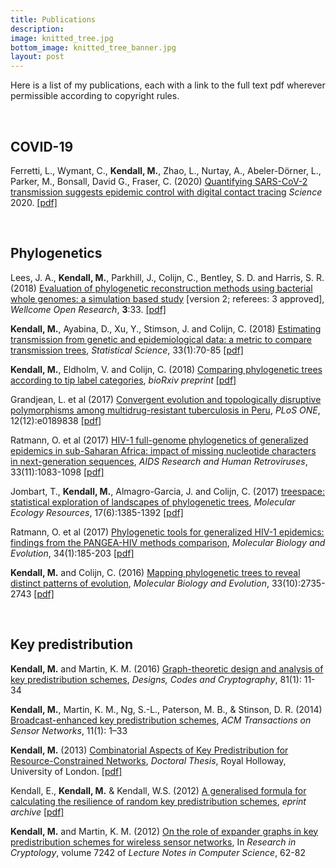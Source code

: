 ```yaml
---
title: Publications
description:
image: knitted_tree.jpg
bottom_image: knitted_tree_banner.jpg
layout: post
---
```


Here is a list of my publications, each with a link to the full text pdf wherever permissible according to copyright rules.

<br />

## COVID-19

Ferretti, L., Wymant, C., **Kendall, M.**, Zhao, L., Nurtay, A., Abeler-Dörner, L., Parker, M., Bonsall, David G., Fraser, C. (2020)
<a href="https://science.sciencemag.org/content/early/2020/03/30/science.abb6936" target="_blank">  Quantifying SARS-CoV-2 transmission suggests epidemic control with digital contact tracing</a>
*Science* 2020.
<span data-badge-popover="bottom" data-badge-type="2" data-doi="10.1126/science.abb6936" data-hide-no-mentions="true" class="altmetric-embed"></span>
<i class="fa fa-file-pdf"></i> <a href="https://michellekendall.github.io/papers/science2020.pdf" target="_blank">  [pdf]</a>

<br />

## Phylogenetics

Lees, J. A., **Kendall, M.**, Parkhill, J., Colijn, C., Bentley, S. D. and Harris, S. R. (2018)
<a href="https://wellcomeopenresearch.org/articles/3-33/v2" target="_blank">  Evaluation of phylogenetic reconstruction methods using bacterial whole genomes: a simulation based study</a>
[version 2; referees: 3 approved], *Wellcome Open Research*, **3**:33.
<span data-badge-popover="bottom" data-badge-type="2" data-doi="10.12688/wellcomeopenres.14265.1" data-hide-no-mentions="true" class="altmetric-embed"></span>
<i class="fa fa-file-pdf"></i> <a href="https://michellekendall.github.io/papers/WOR2018.pdf" target="_blank">  [pdf]</a>

**Kendall, M.**, Ayabina, D., Xu, Y., Stimson, J. and Colijn, C. (2018)
<a href="http://dx.doi.org/10.1214/17-STS637" target="_blank"> Estimating transmission from genetic and epidemiological data: a metric to compare transmission trees</a>, *Statistical Science*, 33(1):70-85
<span data-badge-popover="bottom" data-badge-type="2" data-arxiv-id='1609.09051' data-hide-no-mentions="true" class="altmetric-embed"></span>
<span data-badge-popover="bottom" data-badge-type="2" data-doi="10.1214/17-STS637" data-hide-no-mentions="true" class="altmetric-embed"></span>
<i class="fa fa-file-pdf"></i> <a href="https://michellekendall.github.io/papers/SS2018.pdf" target="_blank">  [pdf]</a>

**Kendall, M.**, Eldholm, V. and Colijn, C. (2018)
<a href="https://doi.org/10.1101/251710" target="_blank"> Comparing phylogenetic trees according to tip label categories</a>, *bioRxiv preprint*
<span data-badge-popover="bottom" data-badge-type="2" data-doi="10.1101/251710" data-hide-no-mentions="true" class="altmetric-embed"></span>
<i class="fa fa-file-pdf"></i> <a href="https://michellekendall.github.io/papers/bioRxiv2018_tipcategories.pdf" target="_blank">  [pdf]</a>

Grandjean, L. et al (2017)
<a href="https://doi.org/10.1371/journal.pone.0189838" target="_blank"> Convergent evolution and topologically disruptive polymorphisms among multidrug-resistant tuberculosis in Peru</a>, *PLoS ONE*, 12(12):e0189838
<span data-badge-popover="bottom" data-badge-type="2" data-doi="10.1371/journal.pone.0189838" data-hide-no-mentions="true" class="altmetric-embed"></span>
<i class="fa fa-file-pdf"></i> <a href="https://michellekendall.github.io/papers/plone2017.pdf" target="_blank">  [pdf]</a>

Ratmann, O. et al (2017)
<a href="https://doi.org/10.1089/aid.2017.0061" target="_blank"> HIV-1 full-genome phylogenetics of generalized epidemics in sub-Saharan Africa: impact of missing nucleotide characters in next-generation sequences</a>, *AIDS Research and Human Retroviruses*, 33(11):1083-1098
<span data-badge-popover="bottom" data-badge-type="2" data-doi="10.1089/aid.2017.0061" data-hide-no-mentions="true" class="altmetric-embed"></span>
<i class="fa fa-file-pdf"></i> <a href="https://michellekendall.github.io/papers/aid2017.pdf" target="_blank">  [pdf]</a>

Jombart, T., **Kendall, M.**, Almagro-Garcia, J. and Colijn, C. (2017)
<a href="http://doi.wiley.com/10.1111/1755-0998.12676" target="_blank"> treespace: statistical exploration of landscapes of phylogenetic trees</a>, *Molecular Ecology Resources*, 17(6):1385-1392
<span data-badge-popover="bottom" data-badge-type="2" data-doi="10.1111/1755-0998.12676" data-hide-no-mentions="true" class="altmetric-embed"></span>
<i class="fa fa-file-pdf"></i> <a href="https://michellekendall.github.io/papers/MER2017.pdf" target="_blank">  [pdf]</a>

Ratmann, O. et al (2017)
<a href="https://doi.org/10.1093/molbev/msw217" target="_blank"> Phylogenetic tools for generalized HIV-1 epidemics: findings from the PANGEA-HIV methods comparison</a>, *Molecular Biology and Evolution*, 34(1):185-203
<span data-badge-popover="bottom" data-badge-type="2" data-doi="10.1093/molbev/msw217" data-hide-no-mentions="true" class="altmetric-embed"></span>
<i class="fa fa-file-pdf"></i> <a href="https://michellekendall.github.io/papers/MBE2017.pdf" target="_blank">  [pdf]</a>

**Kendall, M.** and Colijn, C. (2016)
<a href="https://doi.org/10.1093/molbev/msw124" target="_blank"> Mapping phylogenetic trees to reveal distinct patterns of evolution</a>, *Molecular Biology and Evolution*, 33(10):2735-2743
<span data-badge-popover="bottom" data-badge-type="2" data-doi="10.1093/molbev/msw124" data-hide-no-mentions="true" class="altmetric-embed"></span>
<i class="fa fa-file-pdf"></i> <a href="https://michellekendall.github.io/papers/MBE2016.pdf" target="_blank">  [pdf]</a>

<br />

## Key predistribution

**Kendall, M.** and Martin, K. M. (2016)
<a href="http://link.springer.com/article/10.1007/s10623-015-0124-0" target="_blank"> Graph-theoretic design and analysis of key predistribution schemes</a>, *Designs, Codes and Cryptography*, 81(1): 11-34

**Kendall, M.**, Martin, K. M., Ng, S.-L., Paterson, M. B., & Stinson, D. R. (2014)
<a href="http://dl.acm.org/citation.cfm?id=2629661" target="_blank"> Broadcast-enhanced key predistribution schemes</a>, *ACM Transactions on Sensor Networks*, 11(1): 1–33

**Kendall, M.** (2013)
<a href="https://pure.royalholloway.ac.uk/portal/en/publications/combinatorial-aspects-of-key-predistribution-for-resourceconstrained-networks(fca201c4-8a84-4b8f-bd1a-be8851e78d1d).html" target="_blank"> Combinatorial Aspects of Key Predistribution for Resource-Constrained Networks</a>, *Doctoral Thesis*, Royal Holloway, University of London.
<i class="fa fa-file-pdf"></i> <a href="https://michellekendall.github.io/papers/Thesis.pdf" target="_blank">  [pdf]</a>

Kendall, E., **Kendall, M.** & Kendall, W.S. (2012)
<a href="http://eprint.iacr.org/2012/426" target="_blank"> A generalised formula for calculating the resilience of random key predistribution schemes</a>, *eprint archive*
<i class="fa fa-file-pdf"></i> <a href="https://michellekendall.github.io/papers/MBE2016.pdf" target="_blank">  [pdf]</a>

**Kendall, M.** and Martin, K. M. (2012)
<a href="http://link.springer.com/chapter/10.1007%2F978-3-642-34159-5_5" target="_blank"> On the role of expander graphs in key predistribution schemes for wireless sensor networks</a>, In *Research in Cryptology*, volume 7242 of *Lecture Notes in Computer Science*, 62-82
